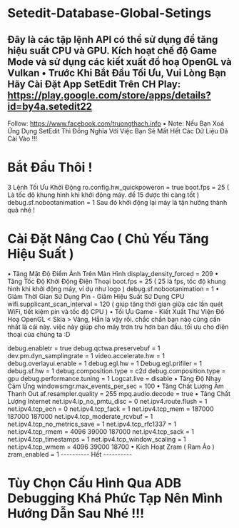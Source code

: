 # Setedit-Database-Global-Setings
Đây là các tập lệnh API có thể sử dụng để tăng hiệu suất CPU và GPU. Kích hoạt chế độ Game Mode và sử dụng các kiết xuất đồ hoạ OpenGL và Vulkan
• Trước Khi Bắt Đầu Tối Ưu, Vui Lòng Bạn Hãy Cài Đặt App SetEdit Trên CH Play: https://play.google.com/store/apps/details?id=by4a.setedit22
-------------------------------------------------------------------------------------------------------------------------------------------------
Follow: https://www.facebook.com/truongthach.info
• Note: Nếu Bạn Xoá Ứng Dụng SetEdit Thì Đồng Nghĩa Với Việc Bạn Sẽ Mất Hết Các Dữ Liệu Đã Cài Vào !!!
# Bắt Đầu Thôi !
3 Lệnh Tối Ưu Khởi Động
ro.config.hw_quickpoweron = true
boot.fps = 25 ( Là tốc độ khung hình khi khởi động máy. để 15 được thì càng tốt )
debug.sf.nobootanimation = 1
Sau đó khởi động lại máy là tận hưởng thành quả nhé !

# Cài Đặt Nâng Cao ( Chủ Yếu Tăng Hiệu Suất )
• Tăng Mật Độ Điểm Ảnh Trên Màn Hình 
display_density_forced = 209
• Tăng Tốc Độ Khởi Động Điện Thoại
boot.fps = 25 ( 25 là fps, tốc độ khung hình khi khởi động máy, ví dụ như logo )
debug.sf.nobootanimation = 1
• Giảm Thời Gian Sử Dụng Pin - Giảm Hiệu Suất Sử Dụng CPU
wifi.supplicant_scan_interval = 120 ( giúp tăng thời gian giữa các lần quét WiFi, tiết kiệm pin và tốc độ CPU )
• Tối Ưu Game - Kiết Xuất Thư Viện Đồ Hoạ OpenGL < Skia > 
Vâng, Hẳn là vậy rồi. chắc chắn bạn nào cũng cần nhất là cái này. việc này giúp cho máy trơn tru hơn ban đầu. tối ưu cho điện thoại của chúng ta :D

debug.enabletr = true
debug.qctwa.preservebuf = 1
dev.pm.dyn_samplingrate = 1
video.accelerate.hw = 1
debug.overlayui.enable = 1
debug.egl.hw = 1
Debug.egl.prifiler = 1
debug.sf.hw = 1
debug.composition.type = c2d
debug.composition.type = gpu
debug.performance.tuning = 1
Logcat.live = disable
• Tăng Độ Nhạy Cảm Ứng 
windowsmgr.max_events_per_sec = 100
• Tăng Chất Lượng Âm Thanh Out
af.resampler.quality = 255
mpq.audio.decode = true
• Tăng Chất Lượng Internet
net.ipv4.ip_no_pmtu_disc = 0
net.ipv4.route.flush = 1
net.ipv4.tcp_ecn = 0
net.ipv4.tcp_fack = 1
net.ipv4.tcp_mem = 187000 187000 187000
net.ipv4.tcp_moderate_rcvbuf = 1
net.ipv4.tcp_no_metrics_save = 1
net.ipv4.tcp_rfc1337 = 1
net.ipv4.tcp_rmem = 4096 39000 187000
net.ipv4.tcp_sack = 1
net.ipv4.tcp_timestamps = 1
net.ipv4.tcp_window_scaling = 1
net.ipv4.tcp_wmem = 4096 39000 18700
• Kích Hoạt Zram ( Ram Ảo )
zram_enabled = 1
---------- Hết ----------
# Tùy Chọn Cấu Hình Qua ADB Debugging Khá Phức Tạp Nên Mình Hướng Dẫn Sau Nhé !!!




